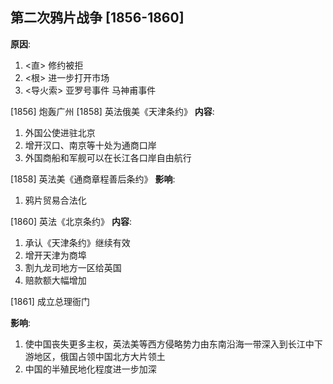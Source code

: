 ## 第二次鸦片战争 [1856-1860]
**原因**:
1. <直> 修约被拒
2. <根> 进一步打开市场
3. <导火索> 亚罗号事件 马神甫事件

[1856] 炮轰广州
[1858] 英法俄美《天津条约》
**内容**:
1. 外国公使进驻北京
2. 增开汉口、南京等十处为通商口岸
3. 外国商船和军舰可以在长江各口岸自由航行

[1858] 英法美《通商章程善后条约》
**影响**:
1. 鸦片贸易合法化

[1860] 英法《北京条约》
**内容**:
1. 承认《天津条约》继续有效
2. 增开天津为商埠
3. 割九龙司地方一区给英国
4. 赔款额大幅增加

[1861] 成立总理衙门

**影响**:
1. 使中国丧失更多主权，英法美等西方侵略势力由东南沿海一带深入到长江中下游地区，俄国占领中国北方大片领土
2. 中国的半殖民地化程度进一步加深
